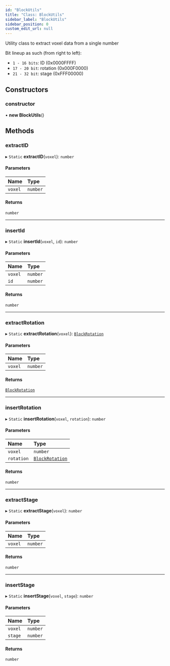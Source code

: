 ```yaml
---
id: "BlockUtils"
title: "Class: BlockUtils"
sidebar_label: "BlockUtils"
sidebar_position: 0
custom_edit_url: null
---
```


Utility class to extract voxel data from a single number

Bit lineup as such (from right to left):
- `1 - 16 bits`: ID (0x0000FFFF)
- `17 - 20 bit`: rotation (0x000F0000)
- `21 - 32 bit`: stage (0xFFF00000)

## Constructors

### constructor

• **new BlockUtils**()

## Methods

### extractID

▸ `Static` **extractID**(`voxel`): `number`

#### Parameters

| Name | Type |
| :------ | :------ |
| `voxel` | `number` |

#### Returns

`number`

___

### insertId

▸ `Static` **insertId**(`voxel`, `id`): `number`

#### Parameters

| Name | Type |
| :------ | :------ |
| `voxel` | `number` |
| `id` | `number` |

#### Returns

`number`

___

### extractRotation

▸ `Static` **extractRotation**(`voxel`): [`BlockRotation`](BlockRotation.md)

#### Parameters

| Name | Type |
| :------ | :------ |
| `voxel` | `number` |

#### Returns

[`BlockRotation`](BlockRotation.md)

___

### insertRotation

▸ `Static` **insertRotation**(`voxel`, `rotation`): `number`

#### Parameters

| Name | Type |
| :------ | :------ |
| `voxel` | `number` |
| `rotation` | [`BlockRotation`](BlockRotation.md) |

#### Returns

`number`

___

### extractStage

▸ `Static` **extractStage**(`voxel`): `number`

#### Parameters

| Name | Type |
| :------ | :------ |
| `voxel` | `number` |

#### Returns

`number`

___

### insertStage

▸ `Static` **insertStage**(`voxel`, `stage`): `number`

#### Parameters

| Name | Type |
| :------ | :------ |
| `voxel` | `number` |
| `stage` | `number` |

#### Returns

`number`
